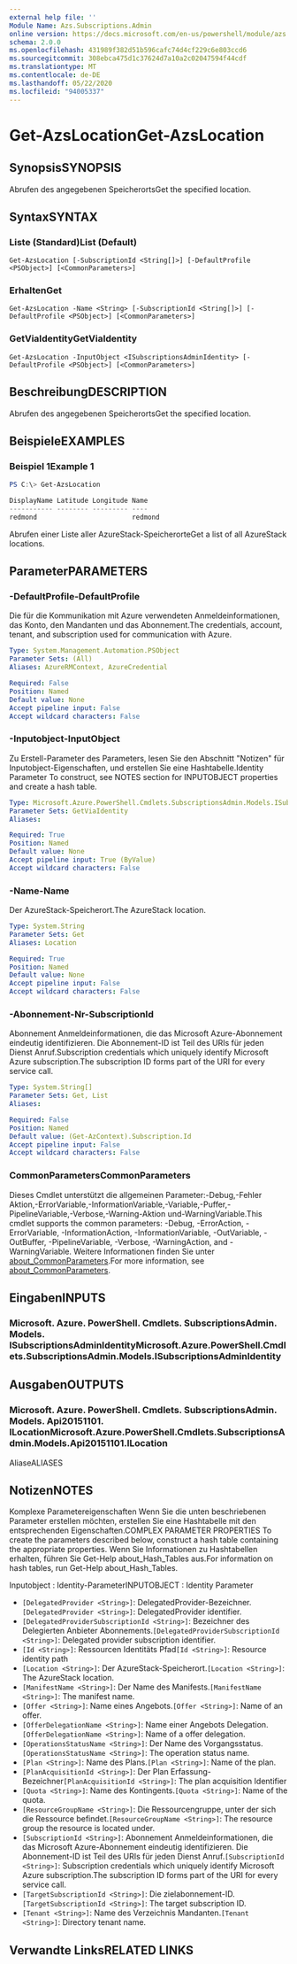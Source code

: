 ```yaml
---
external help file: ''
Module Name: Azs.Subscriptions.Admin
online version: https://docs.microsoft.com/en-us/powershell/module/azs.subscriptions.admin/get-azslocation
schema: 2.0.0
ms.openlocfilehash: 431989f382d51b596cafc74d4cf229c6e803ccd6
ms.sourcegitcommit: 308ebca475d1c37624d7a10a2c02047594f44cdf
ms.translationtype: MT
ms.contentlocale: de-DE
ms.lasthandoff: 05/22/2020
ms.locfileid: "94005337"
---
```

# <span data-ttu-id="2e03f-101">Get-AzsLocation</span><span class="sxs-lookup"><span data-stu-id="2e03f-101">Get-AzsLocation</span></span>

## <span data-ttu-id="2e03f-102">Synopsis</span><span class="sxs-lookup"><span data-stu-id="2e03f-102">SYNOPSIS</span></span>
<span data-ttu-id="2e03f-103">Abrufen des angegebenen Speicherorts</span><span class="sxs-lookup"><span data-stu-id="2e03f-103">Get the specified location.</span></span>

## <span data-ttu-id="2e03f-104">Syntax</span><span class="sxs-lookup"><span data-stu-id="2e03f-104">SYNTAX</span></span>

### <span data-ttu-id="2e03f-105">Liste (Standard)</span><span class="sxs-lookup"><span data-stu-id="2e03f-105">List (Default)</span></span>
```
Get-AzsLocation [-SubscriptionId <String[]>] [-DefaultProfile <PSObject>] [<CommonParameters>]
```

### <span data-ttu-id="2e03f-106">Erhalten</span><span class="sxs-lookup"><span data-stu-id="2e03f-106">Get</span></span>
```
Get-AzsLocation -Name <String> [-SubscriptionId <String[]>] [-DefaultProfile <PSObject>] [<CommonParameters>]
```

### <span data-ttu-id="2e03f-107">GetViaIdentity</span><span class="sxs-lookup"><span data-stu-id="2e03f-107">GetViaIdentity</span></span>
```
Get-AzsLocation -InputObject <ISubscriptionsAdminIdentity> [-DefaultProfile <PSObject>] [<CommonParameters>]
```

## <span data-ttu-id="2e03f-108">Beschreibung</span><span class="sxs-lookup"><span data-stu-id="2e03f-108">DESCRIPTION</span></span>
<span data-ttu-id="2e03f-109">Abrufen des angegebenen Speicherorts</span><span class="sxs-lookup"><span data-stu-id="2e03f-109">Get the specified location.</span></span>

## <span data-ttu-id="2e03f-110">Beispiele</span><span class="sxs-lookup"><span data-stu-id="2e03f-110">EXAMPLES</span></span>

### <span data-ttu-id="2e03f-111">Beispiel 1</span><span class="sxs-lookup"><span data-stu-id="2e03f-111">Example 1</span></span>
```powershell
PS C:\> Get-AzsLocation

DisplayName Latitude Longitude Name   
----------- -------- --------- ----   
redmond                        redmond
```

<span data-ttu-id="2e03f-112">Abrufen einer Liste aller AzureStack-Speicherorte</span><span class="sxs-lookup"><span data-stu-id="2e03f-112">Get a list of all AzureStack locations.</span></span>

## <span data-ttu-id="2e03f-113">Parameter</span><span class="sxs-lookup"><span data-stu-id="2e03f-113">PARAMETERS</span></span>

### <span data-ttu-id="2e03f-114">-DefaultProfile</span><span class="sxs-lookup"><span data-stu-id="2e03f-114">-DefaultProfile</span></span>
<span data-ttu-id="2e03f-115">Die für die Kommunikation mit Azure verwendeten Anmeldeinformationen, das Konto, den Mandanten und das Abonnement.</span><span class="sxs-lookup"><span data-stu-id="2e03f-115">The credentials, account, tenant, and subscription used for communication with Azure.</span></span>

```yaml
Type: System.Management.Automation.PSObject
Parameter Sets: (All)
Aliases: AzureRMContext, AzureCredential

Required: False
Position: Named
Default value: None
Accept pipeline input: False
Accept wildcard characters: False

```

### <span data-ttu-id="2e03f-116">-Inputobject</span><span class="sxs-lookup"><span data-stu-id="2e03f-116">-InputObject</span></span>
<span data-ttu-id="2e03f-117">Zu Erstell-Parameter des Parameters, lesen Sie den Abschnitt "Notizen" für Inputobject-Eigenschaften, und erstellen Sie eine Hashtabelle.</span><span class="sxs-lookup"><span data-stu-id="2e03f-117">Identity Parameter To construct, see NOTES section for INPUTOBJECT properties and create a hash table.</span></span>

```yaml
Type: Microsoft.Azure.PowerShell.Cmdlets.SubscriptionsAdmin.Models.ISubscriptionsAdminIdentity
Parameter Sets: GetViaIdentity
Aliases:

Required: True
Position: Named
Default value: None
Accept pipeline input: True (ByValue)
Accept wildcard characters: False

```

### <span data-ttu-id="2e03f-118">-Name</span><span class="sxs-lookup"><span data-stu-id="2e03f-118">-Name</span></span>
<span data-ttu-id="2e03f-119">Der AzureStack-Speicherort.</span><span class="sxs-lookup"><span data-stu-id="2e03f-119">The AzureStack location.</span></span>

```yaml
Type: System.String
Parameter Sets: Get
Aliases: Location

Required: True
Position: Named
Default value: None
Accept pipeline input: False
Accept wildcard characters: False

```

### <span data-ttu-id="2e03f-120">-Abonnement-Nr</span><span class="sxs-lookup"><span data-stu-id="2e03f-120">-SubscriptionId</span></span>
<span data-ttu-id="2e03f-121">Abonnement Anmeldeinformationen, die das Microsoft Azure-Abonnement eindeutig identifizieren. Die Abonnement-ID ist Teil des URIs für jeden Dienst Anruf.</span><span class="sxs-lookup"><span data-stu-id="2e03f-121">Subscription credentials which uniquely identify Microsoft Azure subscription.The subscription ID forms part of the URI for every service call.</span></span>

```yaml
Type: System.String[]
Parameter Sets: Get, List
Aliases:

Required: False
Position: Named
Default value: (Get-AzContext).Subscription.Id
Accept pipeline input: False
Accept wildcard characters: False

```

### <span data-ttu-id="2e03f-122">CommonParameters</span><span class="sxs-lookup"><span data-stu-id="2e03f-122">CommonParameters</span></span>
<span data-ttu-id="2e03f-123">Dieses Cmdlet unterstützt die allgemeinen Parameter:-Debug,-Fehler Aktion,-ErrorVariable,-InformationVariable,-Variable,-Puffer,-PipelineVariable,-Verbose,-Warning-Aktion und-WarningVariable.</span><span class="sxs-lookup"><span data-stu-id="2e03f-123">This cmdlet supports the common parameters: -Debug, -ErrorAction, -ErrorVariable, -InformationAction, -InformationVariable, -OutVariable, -OutBuffer, -PipelineVariable, -Verbose, -WarningAction, and -WarningVariable.</span></span> <span data-ttu-id="2e03f-124">Weitere Informationen finden Sie unter [about_CommonParameters](http://go.microsoft.com/fwlink/?LinkID=113216).</span><span class="sxs-lookup"><span data-stu-id="2e03f-124">For more information, see [about_CommonParameters](http://go.microsoft.com/fwlink/?LinkID=113216).</span></span>

## <span data-ttu-id="2e03f-125">Eingaben</span><span class="sxs-lookup"><span data-stu-id="2e03f-125">INPUTS</span></span>

### <span data-ttu-id="2e03f-126">Microsoft. Azure. PowerShell. Cmdlets. SubscriptionsAdmin. Models. ISubscriptionsAdminIdentity</span><span class="sxs-lookup"><span data-stu-id="2e03f-126">Microsoft.Azure.PowerShell.Cmdlets.SubscriptionsAdmin.Models.ISubscriptionsAdminIdentity</span></span>

## <span data-ttu-id="2e03f-127">Ausgaben</span><span class="sxs-lookup"><span data-stu-id="2e03f-127">OUTPUTS</span></span>

### <span data-ttu-id="2e03f-128">Microsoft. Azure. PowerShell. Cmdlets. SubscriptionsAdmin. Models. Api20151101. ILocation</span><span class="sxs-lookup"><span data-stu-id="2e03f-128">Microsoft.Azure.PowerShell.Cmdlets.SubscriptionsAdmin.Models.Api20151101.ILocation</span></span>

<span data-ttu-id="2e03f-129">Aliase</span><span class="sxs-lookup"><span data-stu-id="2e03f-129">ALIASES</span></span>

## <span data-ttu-id="2e03f-130">Notizen</span><span class="sxs-lookup"><span data-stu-id="2e03f-130">NOTES</span></span>

<span data-ttu-id="2e03f-131">Komplexe Parametereigenschaften Wenn Sie die unten beschriebenen Parameter erstellen möchten, erstellen Sie eine Hashtabelle mit den entsprechenden Eigenschaften.</span><span class="sxs-lookup"><span data-stu-id="2e03f-131">COMPLEX PARAMETER PROPERTIES To create the parameters described below, construct a hash table containing the appropriate properties.</span></span> <span data-ttu-id="2e03f-132">Wenn Sie Informationen zu Hashtabellen erhalten, führen Sie Get-Help about_Hash_Tables aus.</span><span class="sxs-lookup"><span data-stu-id="2e03f-132">For information on hash tables, run Get-Help about_Hash_Tables.</span></span>

<span data-ttu-id="2e03f-133">Inputobject <ISubscriptionsAdminIdentity> : Identity-Parameter</span><span class="sxs-lookup"><span data-stu-id="2e03f-133">INPUTOBJECT <ISubscriptionsAdminIdentity>: Identity Parameter</span></span>
  - <span data-ttu-id="2e03f-134">`[DelegatedProvider <String>]`: DelegatedProvider-Bezeichner.</span><span class="sxs-lookup"><span data-stu-id="2e03f-134">`[DelegatedProvider <String>]`: DelegatedProvider identifier.</span></span>
  - <span data-ttu-id="2e03f-135">`[DelegatedProviderSubscriptionId <String>]`: Bezeichner des Delegierten Anbieter Abonnements.</span><span class="sxs-lookup"><span data-stu-id="2e03f-135">`[DelegatedProviderSubscriptionId <String>]`: Delegated provider subscription identifier.</span></span>
  - <span data-ttu-id="2e03f-136">`[Id <String>]`: Ressourcen Identitäts Pfad</span><span class="sxs-lookup"><span data-stu-id="2e03f-136">`[Id <String>]`: Resource identity path</span></span>
  - <span data-ttu-id="2e03f-137">`[Location <String>]`: Der AzureStack-Speicherort.</span><span class="sxs-lookup"><span data-stu-id="2e03f-137">`[Location <String>]`: The AzureStack location.</span></span>
  - <span data-ttu-id="2e03f-138">`[ManifestName <String>]`: Der Name des Manifests.</span><span class="sxs-lookup"><span data-stu-id="2e03f-138">`[ManifestName <String>]`: The manifest name.</span></span>
  - <span data-ttu-id="2e03f-139">`[Offer <String>]`: Name eines Angebots.</span><span class="sxs-lookup"><span data-stu-id="2e03f-139">`[Offer <String>]`: Name of an offer.</span></span>
  - <span data-ttu-id="2e03f-140">`[OfferDelegationName <String>]`: Name einer Angebots Delegation.</span><span class="sxs-lookup"><span data-stu-id="2e03f-140">`[OfferDelegationName <String>]`: Name of a offer delegation.</span></span>
  - <span data-ttu-id="2e03f-141">`[OperationsStatusName <String>]`: Der Name des Vorgangsstatus.</span><span class="sxs-lookup"><span data-stu-id="2e03f-141">`[OperationsStatusName <String>]`: The operation status name.</span></span>
  - <span data-ttu-id="2e03f-142">`[Plan <String>]`: Name des Plans.</span><span class="sxs-lookup"><span data-stu-id="2e03f-142">`[Plan <String>]`: Name of the plan.</span></span>
  - <span data-ttu-id="2e03f-143">`[PlanAcquisitionId <String>]`: Der Plan Erfassung-Bezeichner</span><span class="sxs-lookup"><span data-stu-id="2e03f-143">`[PlanAcquisitionId <String>]`: The plan acquisition Identifier</span></span>
  - <span data-ttu-id="2e03f-144">`[Quota <String>]`: Name des Kontingents.</span><span class="sxs-lookup"><span data-stu-id="2e03f-144">`[Quota <String>]`: Name of the quota.</span></span>
  - <span data-ttu-id="2e03f-145">`[ResourceGroupName <String>]`: Die Ressourcengruppe, unter der sich die Ressource befindet.</span><span class="sxs-lookup"><span data-stu-id="2e03f-145">`[ResourceGroupName <String>]`: The resource group the resource is located under.</span></span>
  - <span data-ttu-id="2e03f-146">`[SubscriptionId <String>]`: Abonnement Anmeldeinformationen, die das Microsoft Azure-Abonnement eindeutig identifizieren. Die Abonnement-ID ist Teil des URIs für jeden Dienst Anruf.</span><span class="sxs-lookup"><span data-stu-id="2e03f-146">`[SubscriptionId <String>]`: Subscription credentials which uniquely identify Microsoft Azure subscription.The subscription ID forms part of the URI for every service call.</span></span>
  - <span data-ttu-id="2e03f-147">`[TargetSubscriptionId <String>]`: Die zielabonnement-ID.</span><span class="sxs-lookup"><span data-stu-id="2e03f-147">`[TargetSubscriptionId <String>]`: The target subscription ID.</span></span>
  - <span data-ttu-id="2e03f-148">`[Tenant <String>]`: Name des Verzeichnis Mandanten.</span><span class="sxs-lookup"><span data-stu-id="2e03f-148">`[Tenant <String>]`: Directory tenant name.</span></span>

## <span data-ttu-id="2e03f-149">Verwandte Links</span><span class="sxs-lookup"><span data-stu-id="2e03f-149">RELATED LINKS</span></span>

